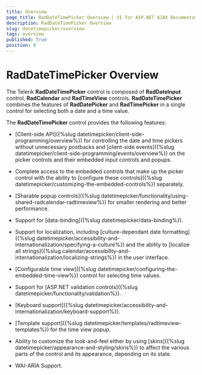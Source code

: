 ```yaml
---
title: Overview
page_title: RadDateTimePicker Overview | UI for ASP.NET AJAX Documentation
description: RadDateTimePicker Overview
slug: datetimepicker/overview
tags: overview
published: True
position: 0
---
```


# RadDateTimePicker Overview


The Telerik **RadDateTimePicker** control is composed of **RadDateInput** control, **RadCalendar** and **RadTimeView** controls. **RadDateTimePicker** combines the features of **RadDatePicker** and **RadTimePicker** in a single control for selecting both a date and a time value.

The **RadDateTimePicker** control provides the following features:

* [Client-side API]({%slug datetimepicker/client-side-programming/overview%}) for controlling the date and time pickers without unnecessary postbacks and [client-side events]({%slug datetimepicker/client-side-programming/events/overview%}) on the picker controls and their embedded input controls and popups.

* Complete access to the embedded controls that make up the picker control with the ability to [configure these controls]({%slug datetimepicker/customizing-the-embedded-controls%}) separately.

* [Sharable popup controls]({%slug datetimepicker/functionality/using-shared-radcalendar-radtimeview%}) for smaller rendering and better performance.

* Support for [data-binding]({%slug datetimepicker/data-binding%}).

* Support for localization, including [culture-dependant date formatting]({%slug datetimepicker/accessibility-and-internationalization/specifying-a-culture%}) and the ability to [localize all strings]({%slug calendar/accessibility-and-internationalization/localizing-strings%}) in the user interface.

* [Configurable time view]({%slug datetimepicker/configuring-the-embedded-time-view%}) control for selecting time values.

* Support for [ASP.NET validation controls]({%slug datetimepicker/functionality/validation%}).

* [Keyboard support]({%slug datetimepicker/accessibility-and-internationalization/keyboard-support%}).

* [Template support]({%slug datetimepicker/templates/radtimeview-templates%}) for the time view popup.

* Ability to customize the look-and-feel either by using [skins]({%slug datetimepicker/appearance-and-styling/skins%}) to affect the various parts of the control and its appearance, depending on its state.

* WAI-ARIA Support.


